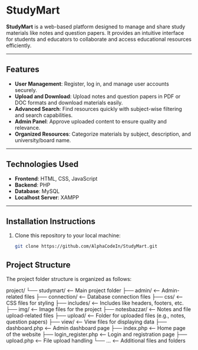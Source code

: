 # StudyMart  

**StudyMart** is a web-based platform designed to manage and share study materials like notes and question papers. It provides an intuitive interface for students and educators to collaborate and access educational resources efficiently.  

---

## Features  
- **User Management**: Register, log in, and manage user accounts securely.  
- **Upload and Download**: Upload notes and question papers in PDF or DOC formats and download materials easily.  
- **Advanced Search**: Find resources quickly with subject-wise filtering and search capabilities.  
- **Admin Panel**: Approve uploaded content to ensure quality and relevance.  
- **Organized Resources**: Categorize materials by subject, description, and university/board name.  

---

## Technologies Used  
- **Frontend**: HTML, CSS, JavaScript  
- **Backend**: PHP  
- **Database**: MySQL  
- **Localhost Server**: XAMPP  

---

## Installation Instructions  
1. Clone this repository to your local machine:  
   ```bash
   git clone https://github.com/AlphaCodeIn/StudyMart.git

## Project Structure

The project folder structure is organized as follows:

   project/ └── studymart/ <-- Main project folder ├── admin/ <-- Admin-related files ├── connection/ <-- Database connection files ├── css/ <-- CSS files for styling ├── includes/ <-- Includes like headers, footers, etc. ├── img/ <-- Image files for the project ├── notesbazzar/ <-- Notes and file upload-related files ├── upload/ <-- Folder for uploaded files (e.g., notes, question papers) ├── view/ <-- View files for displaying data ├── dashboard.php <-- Admin dashboard page ├── index.php <-- Home page of the website ├── login_register.php <-- Login and registration page ├── upload.php <-- File upload handling └── ... <-- Additional files and folders
